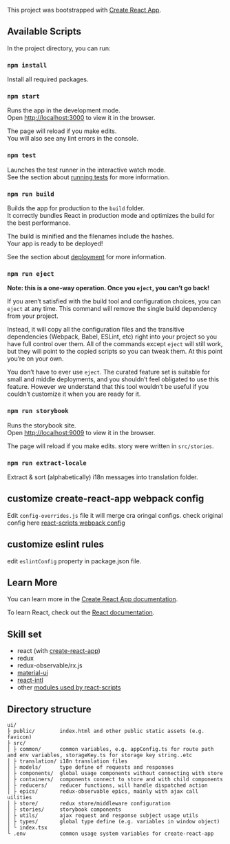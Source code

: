 This project was bootstrapped with [Create React App](https://github.com/facebook/create-react-app).

## Available Scripts

In the project directory, you can run:

### `npm install`

Install all required packages.

### `npm start`

Runs the app in the development mode.<br />
Open [http://localhost:3000](http://localhost:3000) to view it in the browser.

The page will reload if you make edits.<br />
You will also see any lint errors in the console.

### `npm test`

Launches the test runner in the interactive watch mode.<br />
See the section about [running tests](https://facebook.github.io/create-react-app/docs/running-tests) for more information.

### `npm run build`

Builds the app for production to the `build` folder.<br />
It correctly bundles React in production mode and optimizes the build for the best performance.

The build is minified and the filenames include the hashes.<br />
Your app is ready to be deployed!

See the section about [deployment](https://facebook.github.io/create-react-app/docs/deployment) for more information.

### `npm run eject`

**Note: this is a one-way operation. Once you `eject`, you can’t go back!**

If you aren’t satisfied with the build tool and configuration choices, you can `eject` at any time. This command will remove the single build dependency from your project.

Instead, it will copy all the configuration files and the transitive dependencies (Webpack, Babel, ESLint, etc) right into your project so you have full control over them. All of the commands except `eject` will still work, but they will point to the copied scripts so you can tweak them. At this point you’re on your own.

You don’t have to ever use `eject`. The curated feature set is suitable for small and middle deployments, and you shouldn’t feel obligated to use this feature. However we understand that this tool wouldn’t be useful if you couldn’t customize it when you are ready for it.

### `npm run storybook`

Runs the storybook site.<br />
Open [http://localhost:9009](http://localhost:3000) to view it in the browser.

The page will reload if you make edits. story were written in `src/stories`.

### `npm run extract-locale`

Extract & sort (alphabetically) i18n messages into translation folder.

## customize create-react-app webpack config

Edit `config-overrides.js` file
it will merge cra oringal configs.
check original config here [react-scripts webpack config](https://github.com/facebook/create-react-app/tree/master/packages/react-scripts/config)

## customize eslint rules

edit `eslintConfig` property in package.json file.

## Learn More

You can learn more in the [Create React App documentation](https://facebook.github.io/create-react-app/docs/getting-started).

To learn React, check out the [React documentation](https://reactjs.org/).

## Skill set

- react (with [create-react-app](https://github.com/facebook/create-react-app))
- redux
- redux-observable/rx.js
- [material-ui](https://material-ui.com/)
- [react-intl](https://github.com/formatjs/react-intl)
- other [modules used by react-scripts](https://github.com/facebook/create-react-app/blob/master/packages/react-scripts/package.json)

## Directory structure

```
ui/
├ public/        index.html and other public static assets (e.g. favicon)
├ src/
│ ├ common/      common variables, e.g. appConfig.ts for route path and env variables, storageKey.ts for storage key string..etc
│ ├ translation/ i18n translation files
│ ├ models/      type define of requests and responses
│ ├ components/  global usage components without connecting with store
│ ├ containers/  components connect to store and with child components
│ ├ reducers/    reducer functions, will handle dispatched action
│ ├ epics/       redux-observable epics, mainly with ajax call uilities
│ ├ store/       redux store/middleware configuration
│ ├ stories/     storybook components
│ ├ utils/       ajax request and response subject usage utils
│ ├ types/       global type define (e.g. variables in window object)
│ └ index.tsx
└ .env           common usage system variables for create-react-app
```

